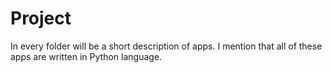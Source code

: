 # Project
In every folder will be a short description of apps. I mention that all of these apps are written in Python language.
